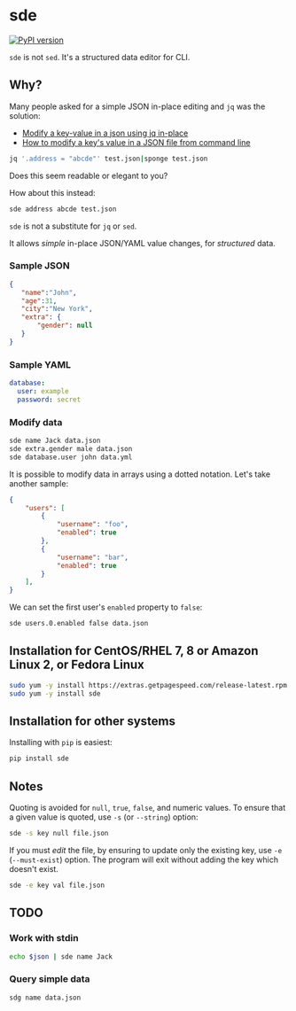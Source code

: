 # sde

[![PyPI version](https://badge.fury.io/py/sde.svg)](https://badge.fury.io/py/sde)

`sde` is not `sed`. It's a structured data editor for CLI.

## Why?

Many people asked for a simple JSON in-place editing and `jq` was the solution:

* [Modify a key-value in a json using jq in-place](https://stackoverflow.com/questions/42716734/modify-a-key-value-in-a-json-using-jq-in-place)
* [How to modify a key's value in a JSON file from command line](https://stackoverflow.com/questions/43292243/how-to-modify-a-keys-value-in-a-json-file-from-command-line)

```bash
jq '.address = "abcde"' test.json|sponge test.json
```
    
Does this seem readable or elegant to you?

How about this instead:

```bash
sde address abcde test.json
```

`sde` is not a substitute for `jq` or `sed`.

It allows *simple* in-place JSON/YAML value changes, for *structured* data.

### Sample JSON

```json
{
   "name":"John",
   "age":31,
   "city":"New York",
   "extra": {
       "gender": null
   }
}
```

### Sample YAML

```yaml
database:
  user: example
  password: secret
```

### Modify data

```bash
sde name Jack data.json
sde extra.gender male data.json
sde database.user john data.yml
```

It is possible to modify data in arrays using a dotted notation. Let's take another sample:

```json
{
    "users": [
        {
            "username": "foo", 
            "enabled": true
        },
        {
            "username": "bar", 
            "enabled": true
        }      
    ],
}
```

We can set the first user's `enabled` property to `false`:

```bash
sde users.0.enabled false data.json
```

## Installation for CentOS/RHEL 7, 8 or Amazon Linux 2, or Fedora Linux

```bash
sudo yum -y install https://extras.getpagespeed.com/release-latest.rpm
sudo yum -y install sde
```
   
## Installation for other systems

Installing with `pip` is easiest:

```bash
pip install sde
```

## Notes

Quoting is avoided for `null`, `true`, `false`, and numeric values.
To ensure that a given value is quoted, use `-s` (or `--string`) option:

```bash
sde -s key null file.json
```

If you must *edit* the file, by ensuring to update only the existing key, use `-e` (`--must-exist`)
option. The program will exit without adding the key which doesn't exist.

```bash
sde -e key val file.json
```

## TODO

### Work with stdin

```bash
echo $json | sde name Jack
```

### Query simple data

```bash
sdg name data.json
```
